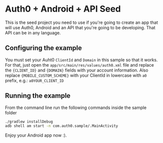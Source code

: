 # Auth0 + Android + API Seed

This is the seed project you need to use if you're going to create an app that will use Auth0, Android and an API that you're going to be developing. That API can be in any language.

## Configuring the example

You must set your Auht0 `ClientId` and `Domain` in this sample so that it works. For that, just open the `app/src/main/res/values/auth0.xml` file and replace the `{CLIENT_ID}` and `{DOMAIN}` fields with your account information.
Also replace `{MOBILE_CUSTOM_SCHEME}` with your ClientId in lowercase with `a0` prefix, e.g.: `a0YOUR_CLIENT_ID`

## Running the example

From the command line run the following commands inside the sample folder

```bash
./gradlew installDebug
adb shell am start -n com.auth0.sample/.MainActivity 
```

Enjoy your Android app now :).
